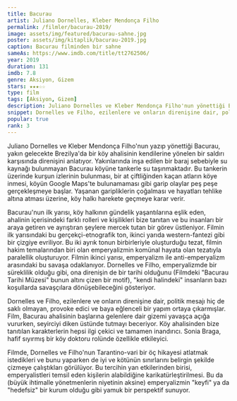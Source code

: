 ```yaml
---
title: Bacurau
artist: Juliano Dornelles, Kleber Mendonça Filho
permalink: /filmler/bacurau-2019/
image: assets/img/featured/bacurau-sahne.jpg
poster: assets/img/kitaplik/bacurau-2019.jpg
caption: Bacurau filminden bir sahne
sameAs: https://www.imdb.com/title/tt2762506/
year: 2019
duration: 131
imdb: 7.8
genre: Aksiyon, Gizem
stars: ★★★☆☆
type: film
tags: [Aksiyon, Gizem]
description: Juliano Dornelles ve Kleber Mendonça Filho'nun yönettiği Bacurau filminin eleştirisi.
snippet: Dornelles ve Filho, ezilenlere ve onların direnişine dair, politik mesajı hiç de saklı olmayan, provoke edici ve baya eğlenceli bir yapım ortaya çıkarmışlar.
popular: true
rank: 3
---
```


Juliano Dornelles ve Kleber Mendonça Filho'nun yazıp yönettiği Bacurau, yakın gelecekte Brezilya'da bir köy ahalisinin kendilerine yönelen bir saldırı karşısında direnişini anlatıyor. Yakınlarında inşa edilen bir baraj sebebiyle su kaynağı bulunmayan Bacurau köyüne tankerle su taşınmaktadır. Bu tankerin üzerinde kurşun izlerinin bulunması, bir at çiftliğinden kaçan atların köye inmesi, köyün Google Maps'te bulunamaması gibi garip olaylar peş peşe gerçekleşmeye başlar. Yaşanan garipliklerin çoğalması ve hayatları tehlike altına atması üzerine, köy halkı harekete geçmeye karar verir. 

Bacurau'nun ilk yarısı, köy halkının gündelik yaşantılarına eşlik eden, ahalinin içerisindeki farklı rolleri ve kişilikleri bize tanıtan ve bu insanları bir araya getiren ve ayrıştıran şeylere mercek tutan bir görev üstleniyor. Filmin ilk yarısındaki bu gerçekçi-etnografik ton, ikinci yarıda western-fantezi gibi bir çizgiye evriliyor. Bu iki ayrık tonun birbirleriyle oluşturduğu tezat, filmin hakim temalarından biri olan emperyalizmin komünal hayata olan tezatıyla paralellik oluşturuyor. Filmin ikinci yarısı, emperyalizm ile anti-emperyalizm arasındaki bu savaşa odaklanıyor. Dornelles ve Filho, emperyalizmde bir süreklilik olduğu gibi, ona direnişin de bir tarihi olduğunu (Filmdeki "Bacurau Tarihi Müzesi" bunun altını çizen bir motif), "kendi halindeki" insanların bazı koşullarda savaşçılara dönüşebileceğini gösteriyor.

Dornelles ve Filho, ezilenlere ve onların direnişine dair, politik mesajı hiç de saklı olmayan, provoke edici ve baya eğlenceli bir yapım ortaya çıkarmışlar. Film, Bacurau ahalisinin başlarına gelenlere dair gizemi yavaşça açığa vururken, seyirciyi diken üstünde tutmayı beceriyor. Köy ahalisinden bize tanıtılan karakterlerin hepsi ilgi çekici ve tamamen inandırıcı. Sonia Braga, hafif sıyırmış bir köy doktoru rolünde özellikle etkileyici. 

Filmde, Dornelles ve Filho'nun Tarantino-vari bir öç hikayesi atlatmak istedikleri ve bunu yaparken de iyi ve kötünün sınırlarını belirgin şekilde çizmeye çalıştıkları görülüyor. Bu tercihin yan etkilerinden birisi, emperyalistleri temsil eden kişilerin alabildiğine karikatürleştirilmesi. Bu da (büyük ihtimalle yönetmenlerin niyetinin aksine) emperyalizmin "keyfi" ya da "hedefsiz" bir kurum olduğu gibi yamuk bir perspektif sunuyor. 